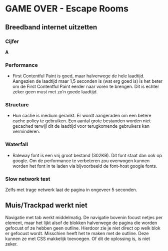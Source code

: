# GAME OVER - Escape Rooms

## Breedband internet uitzetten

### Cijfer

**A**

### Performance
- First Contentful Paint is goed, maar halverwege de hele laadtijd. Aangezien de laadtijd maar 1,5 seconden is (wat erg goed is) is het beter om de First Contentful Paint eerder naar voren te brengen. Dit is echter zeker geen must met zo’n goede laadtijd.

### Structure
- Hun cache is medium gerankt. Er wordt aangeraden om een betere cache policy te gebruiken. Een aantal grote bestanden worden niet gecached terwijl dit de laadtijd voor terugkomende gebruikers kan verminderen.

### Waterfall
- Raleway font is een vrij groot bestand (302KB). Dit font staat dan ook op google. Om de performance te verbeteren zou overwogen kunnen worden het font in te laden via bijvoorbeeld de font-host google fonts.

### Slow network test
Zelfs met trage netwerk laat de pagina in ongeveer 5 seconden.


## Muis/Trackpad werkt niet

Navigatie met tab werkt middelmatig. De navigatie bovenin focust netjes per element, maar het lijkt alsof de blokken halverwege de pagina die worden gefocust of ze hebben geen outline. Hierdoor zie je niet direct op welk blok er gefocust wordt. Misschien heeft het te maken met de outline. Deze kunnen ze met CSS makkelijk toevoegen. Of dit de oplossing is, is niet zeker.

